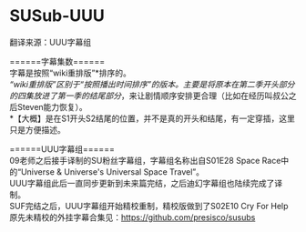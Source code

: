 # SUSub-UUU  
翻译来源：UUU字幕组  
  
======字幕集数======  
字幕是按照“wiki重排版”*排序的。  
*“wiki重排版”区别于“按照播出时间排序”的版本。主要是将原本在第二季开头部分的四集放进了第一季的结尾部分*，来让剧情顺序安排更合理（比如在经历叫叔公之后Steven能力恢复）。  
*【大概】是在S1开头S2结尾的位置，并不是真的开头和结尾，有一定穿插，这里只是方便描述。  

======UUU字幕组======  
09老师之后接手译制的SU粉丝字幕组，字幕组名称出自S01E28 Space Race中的“Universe & Universe's Universal Space Travel”。  
UUU字幕组此后一直同步更新到未来篇完结，之后迪幻字幕组也陆续完成了译制。  
SUF完结之后，UUU字幕组开始精校重制，精校版做到了S02E10 Cry For Help  
原先未精校的外挂字幕合集见：https://github.com/presisco/susubs  
